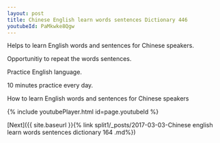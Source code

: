 ```yaml
---
layout: post
title: Chinese English learn words sentences Dictionary 446 
youtubeId: PaMkwke8Qgw
---
```

 
 
Helps to learn English words and sentences for Chinese speakers.

Opportunitiy to repeat the words sentences. 

Practice English language. 
 
10 minutes practice every day. 
 
How to learn English words and sentences for Chinese speakers 
 
{% include youtubePlayer.html id=page.youtubeId %}
 
 
[Next]({{ site.baseurl }}{% link  split1/_posts/2017-03-03-Chinese english learn words sentences dictionary 164 .md%})
 
